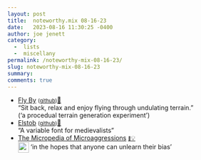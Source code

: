 ```yaml
---
layout: post
title:  noteworthy.mix 08-16-23
date:   2023-08-16 11:30:25 -0400
author: joe jenett
category:
  -  lists
  -  miscellany
permalink: /noteworthy-mix-08-16-23/
slug: noteworthy-mix-08-16-23
summary: 
comments: true
---
```

<ul class="links">
	<li><a title="Fly By" href="https://hydeit.co/fly-by/">Fly By</a> <small>(<a href="https://github.com/jessehhydee/fly-by#readme">github</a>)</small><a href="https://pinboard.in/u:arnicas">📌</a><br>“Sit back, relax and enjoy flying through undulating terrain.”<br>(‘a procedual terrain generation experiment’)</li>
	<li><a title="Elstob variable font specimen page" href="https://psb1558.github.io/Elstob-font/">Elstob</a> <small>(<a href="https://github.com/psb1558/Elstob-font">github</a>)</small><a href="https://pinboard.in/u:ftofani">📌</a><br>“A variable font for medievalists”</li>
	<li><a title="The Micropedia of Microaggressions - the first encyclopedia of microaggressions." href="https://www.themicropedia.org/">The Micropedia of Microaggressions</a> <a href="https://pinboard.in/u:stephanieleary"><span style="font-size:.7em;">📌</span>💡</a><br><a title="in the archives" href="https://dwt-archives.joejenett.com/in-the-hopes-that-anyone-can-unlearn-their-bias/"><img src="https://iwebthings.joejenett.com/images/stack.png" alt="" height="24" style="vertical-align:middle;"></a> ‘in the hopes that anyone can unlearn their bias’</li>
</ul>
<a href="https://brid.gy/publish/mastodon"></a>